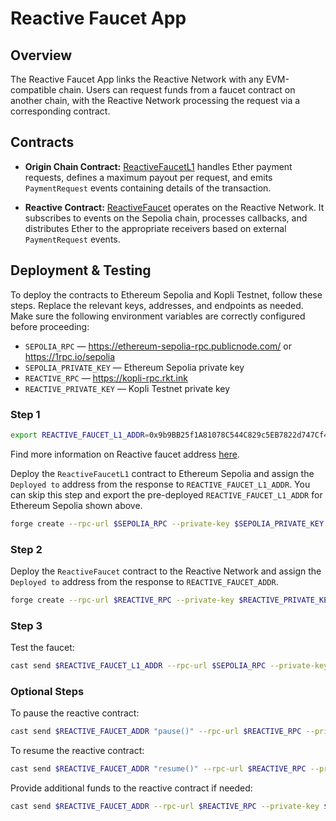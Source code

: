 # Reactive Faucet App

## Overview

The Reactive Faucet App links the Reactive Network with any EVM-compatible chain. Users can request funds from a faucet contract on another chain, with the Reactive Network processing the request via a corresponding contract.

## Contracts

- **Origin Chain Contract:** [ReactiveFaucetL1](https://github.com/Reactive-Network/kopli-faucet/blob/main/src/faucet/ReactiveFaucetL1.sol) handles Ether payment requests, defines a maximum payout per request, and emits `PaymentRequest` events containing details of the transaction.

- **Reactive Contract:** [ReactiveFaucet](https://github.com/Reactive-Network/kopli-faucet/blob/main/src/faucet/ReactiveFaucet.sol) operates on the Reactive Network. It subscribes to events on the Sepolia chain, processes callbacks, and distributes Ether to the appropriate receivers based on external `PaymentRequest` events.

## Deployment & Testing

To deploy the contracts to Ethereum Sepolia and Kopli Testnet, follow these steps. Replace the relevant keys, addresses, and endpoints as needed. Make sure the following environment variables are correctly configured before proceeding:

* `SEPOLIA_RPC` — https://ethereum-sepolia-rpc.publicnode.com/ or https://1rpc.io/sepolia
* `SEPOLIA_PRIVATE_KEY` — Ethereum Sepolia private key
* `REACTIVE_RPC` — https://kopli-rpc.rkt.ink
* `REACTIVE_PRIVATE_KEY` — Kopli Testnet private key

### Step 1

```bash
export REACTIVE_FAUCET_L1_ADDR=0x9b9BB25f1A81078C544C829c5EB7822d747Cf434
```

Find more information on Reactive faucet address [here](https://dev.reactive.network/kopli-testnet#kopli-testnet-information).

Deploy the `ReactiveFaucetL1` contract to Ethereum Sepolia and assign the `Deployed to` address from the response to `REACTIVE_FAUCET_L1_ADDR`. You can skip this step and export the pre-deployed `REACTIVE_FAUCET_L1_ADDR` for Ethereum Sepolia shown above.

```bash
forge create --rpc-url $SEPOLIA_RPC --private-key $SEPOLIA_PRIVATE_KEY src/faucet/ReactiveFaucetL1.sol:ReactiveFaucetL1 --constructor-args 1ether
```

### Step 2

Deploy the `ReactiveFaucet` contract to the Reactive Network and assign the `Deployed to` address from the response to `REACTIVE_FAUCET_ADDR`.

```bash
forge create --rpc-url $REACTIVE_RPC --private-key $REACTIVE_PRIVATE_KEY src/faucet/ReactiveFaucet.sol:ReactiveFaucet --value 10ether --constructor-args $REACTIVE_FAUCET_L1_ADDR 1ether
```

### Step 3

Test the faucet:

```bash
cast send $REACTIVE_FAUCET_L1_ADDR --rpc-url $SEPOLIA_RPC --private-key $SEPOLIA_PRIVATE_KEY --value 0.01ether
```

### Optional Steps

To pause the reactive contract:

```bash
cast send $REACTIVE_FAUCET_ADDR "pause()" --rpc-url $REACTIVE_RPC --private-key $REACTIVE_PRIVATE_KEY
```

To resume the reactive contract: 

```bash
cast send $REACTIVE_FAUCET_ADDR "resume()" --rpc-url $REACTIVE_RPC --private-key $REACTIVE_PRIVATE_KEY
```

Provide additional funds to the reactive contract if needed:

```bash
cast send $REACTIVE_FAUCET_ADDR --rpc-url $REACTIVE_RPC --private-key $REACTIVE_PRIVATE_KEY --value 0.1ether
```
